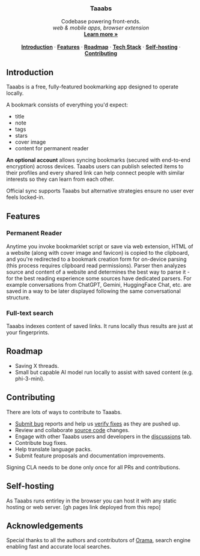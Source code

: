 <h3 align="center">Taaabs</h3>

<p align="center">
    Codebase powering front-ends.
    <br />
    <i>web & mobile apps, browser extension</i>
    <br />
    <a href="https://taaabs.com"><strong>Learn more »</strong></a>
    <br />
    <br />
    <a href="#introduction"><strong>Introduction</strong></a> ·
    <a href="#features"><strong>Features</strong></a> ·
    <a href="#roadmap"><strong>Roadmap</strong></a> ·
    <a href="#tech-stack"><strong>Tech Stack</strong></a> ·
    <a href="#self-hosting"><strong>Self-hosting</strong></a> ·
    <a href="#contributing"><strong>Contributing</strong></a>
</p>

## Introduction

Taaabs is a free, fully-featured bookmarking app designed to operate locally.

A bookmark consists of everything you'd expect:

- title
- note
- tags
- stars
- cover image
- content for permanent reader

**An optional account** allows syncing bookmarks (secured with end-to-end encryption) across devices. Taaabs users can publish selected items to their profiles and every shared link can help connect people with similar interests so they can learn from each other.

Official sync supports Taaabs but alternative strategies ensure no user ever feels locked-in.

## Features

### Permanent Reader

Anytime you invoke bookmarklet script or save via web extension, HTML of a website (along with cover image and favicon) is copied to the clipboard, and you're redirected to a bookmark creation form for on-device parsing (this process requires clipboard read permissions). Parser then analyzes source and content of a website and determines the best way to parse it - for the best reading experience some sources have dedicated parsers. For example conversations from ChatGPT, Gemini, HuggingFace Chat, etc. are saved in a way to be later displayed following the same conversational structure.

### Full-text search

Taaabs indexes content of saved links. It runs locally thus results are just at your fingerprints.

## Roadmap

- Saving X threads.
- Small but capable AI model run locally to assist with saved content (e.g. phi-3-mini).

## Contributing

There are lots of ways to contribute to Taaabs.

- [Submit bug](https://github.com/taaabs/taaabs/issues) reports and help us [verify fixes](https://github.com/taaabs/taaabs/pulls) as they are pushed up.
- Review and collaborate [source code](https://github.com/taaabs/taaabs/pulls) changes.
- Engage with other Taaabs users and developers in the [discussions](discussions) tab.
- Contribute bug fixes.
- Help translate language packs.
- Submit feature proposals and documentation improvements.

Signing CLA needs to be done only once for all PRs and contributions.

## Self-hosting

As Taaabs runs entirley in the browser you can host it with any static hosting or web server. [gh pages link deployed from this repo]

## Acknowledgements

Special thanks to all the authors and contributors of [Orama](https://github.com/askorama/orama), search engine enabling fast and accurate local searches.
